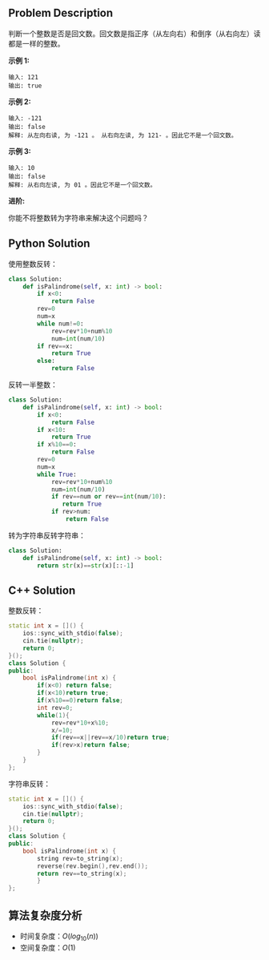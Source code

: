 ## Problem Description

判断一个整数是否是回文数。回文数是指正序（从左向右）和倒序（从右向左）读都是一样的整数。

**示例 1:**

```
输入: 121
输出: true
```

**示例 2:**

```
输入: -121
输出: false
解释: 从左向右读, 为 -121 。 从右向左读, 为 121- 。因此它不是一个回文数。
```

**示例 3:**

```
输入: 10
输出: false
解释: 从右向左读, 为 01 。因此它不是一个回文数。
```

**进阶:**

你能不将整数转为字符串来解决这个问题吗？

## Python Solution

使用整数反转：

```python
class Solution:
    def isPalindrome(self, x: int) -> bool:
        if x<0:
            return False
        rev=0
        num=x
        while num!=0:
            rev=rev*10+num%10
            num=int(num/10)
        if rev==x:
            return True
        else:
            return False
```

反转一半整数：

```python
class Solution:
    def isPalindrome(self, x: int) -> bool:
        if x<0:
            return False
        if x<10:
            return True
        if x%10==0:
            return False
        rev=0
        num=x
        while True:
            rev=rev*10+num%10
            num=int(num/10)
            if rev==num or rev==int(num/10):
               return True 
            if rev>num:
                return False
```

转为字符串反转字符串：

```python
class Solution:
    def isPalindrome(self, x: int) -> bool:
        return str(x)==str(x)[::-1]
```

## C++ Solution

整数反转：

```c++
static int x = []() {
	ios::sync_with_stdio(false);
	cin.tie(nullptr);
	return 0;
}();
class Solution {
public:
    bool isPalindrome(int x) {
        if(x<0) return false;
        if(x<10)return true;
        if(x%10==0)return false;
        int rev=0;
        while(1){
            rev=rev*10+x%10;
            x/=10;
            if(rev==x||rev==x/10)return true;
            if(rev>x)return false;
        }
    }
};
```

字符串反转：

```c++
static int x = []() {
	ios::sync_with_stdio(false);
	cin.tie(nullptr);
	return 0;
}();
class Solution {
public:
    bool isPalindrome(int x) {
        string rev=to_string(x);
        reverse(rev.begin(),rev.end());
        return rev==to_string(x);
        }
};
```

## 算法复杂度分析

- 时间复杂度：$O(log_{10}(n))$
- 空间复杂度：$O(1)$

